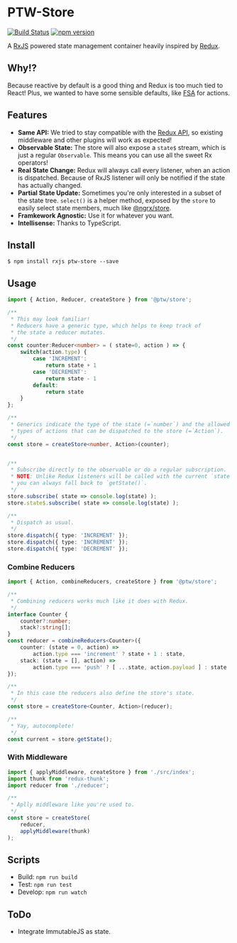 # PTW-Store

[![Build Status](https://travis-ci.org/PTW-Freiburg/store.svg?branch=master)](https://travis-ci.org/PTW-Freiburg/store) [![npm version](https://badge.fury.io/js/ptw-store.svg)](https://badge.fury.io/js/ptw-store)

A [RxJS](https://github.com/ReactiveX/rxjs) powered state management container heavily inspired by [Redux](https://github.com/reactjs/redux).

## Why!?

Because reactive by default is a good thing and Redux is too much tied to React!
Plus, we wanted to have some sensible defaults, like [FSA](https://github.com/acdlite/flux-standard-action) for actions.

## Features

- **Same API:** We tried to stay compatible with the [Redux API](http://redux.js.org/docs/api/), so existing middleware and other plugins will work as expected!
- **Observable State:** The store will also expose a `state$` stream, which is just a regular `Observable`. This means you can use all the sweet Rx operators!
- **Real State Change:** Redux will always call every listener, when an action is dispatched. Because of RxJS listener will only be notified if the state has actually changed.
- **Partial State Update:** Sometimes you're only interested in a subset of the state tree. `select()` is a helper method, exposed by the `store` to easily select state members, much like [@ngrx/store](https://github.com/ngrx/store).
- **Framkework Agnostic:** Use it for whatever you want.
- **Intellisense:** Thanks to TypeScript.

## Install

```
$ npm install rxjs ptw-store --save
```

## Usage

```ts
import { Action, Reducer, createStore } from '@ptw/store';

/**
 * This may look familiar!
 * Reducers have a generic type, which helps to keep track of
 * the state a reducer mutates.
 */
const counter:Reducer<number> = ( state=0, action ) => {
    switch(action.type) {
        case 'INCREMENT':
            return state + 1
        case 'DECREMENT':
            return state - 1
        default:
            return state
    }
};

/**
 * Generics indicate the type of the state (=`number`) and the allowed
 * types of actions that can be dispatched to the store (=`Action`).
 */
const store = createStore<number, Action>(counter);


/**
 * Subscribe directly to the observable or do a regular subscription.
 * NOTE: Unlike Redux listeners will be called with the current `state`. But
 * you can always fall back to `getState()`.
 */
store.subscribe( state => console.log(state) );
store.state$.subscribe( state => console.log(state) );

/**
 * Dispatch as usual.
 */
store.dispatch({ type: 'INCREMENT' });
store.dispatch({ type: 'INCREMENT' });
store.dispatch({ type: 'DECREMENT' });
```

### Combine Reducers

```ts
import { Action, combineReducers, createStore } from '@ptw/store';

/**
 * Combining reducers works much like it does with Redux.
 */
interface Counter {
    counter?:number;
    stack?:string[];
}
const reducer = combineReducers<Counter>({
    counter: (state = 0, action) =>
        action.type === 'increment' ? state + 1 : state,
    stack: (state = [], action) =>
        action.type === 'push' ? [ ...state, action.payload ] : state
});

/**
 * In this case the reducers also define the store's state.
 */
const store = createStore<Counter, Action>(reducer);

/**
 * Yay, autocomplete!
 */
const current = store.getState();
```

### With Middleware

```ts
import { applyMiddleware, createStore } from './src/index';
import thunk from 'redux-thunk';
import reducer from './reducer';

/**
 * Aplly middleware like you're used to.
 */
const store = createStore(
    reducer,
    applyMiddleware(thunk)
);
```

## Scripts

- Build: `npm run build`
- Test: `npm run test`
- Develop: `npm run watch`


## ToDo

- Integrate ImmutableJS as state.
